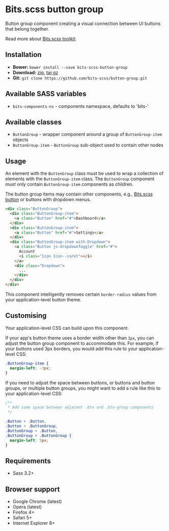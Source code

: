 # Bits.scss button group

Button group component creating a visual connection between UI buttons that belong together.

Read more about [Bits.scss toolkit](https://github.com/bits-scss/bits.scss).

## Installation

* __Bower:__ `bower install --save bits-scss-button-group`
* __Download:__ [zip](https://github.com/bits-scss/button-group/zipball/master), [tar.gz](https://github.com/bits-scss/button-group/tarball/master)
* __Git:__ `git clone https://github.com/bits-scss/button-group.git`

## Available SASS variables

* `bits-components-ns` - components namespace, defaults to 'bits-'

## Available classes

* `ButtonGroup` - wrapper component around a group of `ButtonGroup-item` objects
* `ButtonGroup-item` - `ButtonGroup` sub-object used to contain other nodes

## Usage

An element with the `ButtonGroup` class must be used to wrap a collection of
elements with the `ButtonGroup-item` class. The `ButtonGroup` component *must*
only contain `ButtonGroup-item` components as children.

The button group items may contain other components, e.g., [Bits.scss button](https://github.com/bits-scss/button)
or buttons with dropdown menus.

```html
<div class="ButtonGroup">
  <div class="ButtonGroup-item">
    <a class="Button" href="#">Dashboard</a>
  </div>
  <div class="ButtonGroup-item">
    <a class="Button" href="#">Settings</a>
  </div>
  <div class="ButtonGroup-item with-Dropdown">
    <a class="Button js-dropdownToggle" href="#">
      Account
      <i class="Icon Icon--caret"></i>
    </a>
    <div class="Dropdown">
      ...
    </div>
  </div>
</div>
```

This component intelligently removes certain `border-radius` values from
your application-level button theme.

## Customising

Your application-level CSS can build upon this component.

If your app's button theme uses a border width other than `1px`, you can adjust the
button group component to accommodate this. For example, if your buttons used
3px borders, you would add this rule to your application-level CSS:

```scss
.ButtonGroup-item {
  margin-left: -3px;
}
```

If you need to adjust the space between buttons, or buttons and button groups,
or multiple button groups, you might want to add a rule like this to your
application-level CSS:

```scss
/**
 * Add some space between adjacent .btn and .btn-group components
 */

.Button + .Button,
.Button + .ButtonGroup,
.ButtonGroup + .Button,
.ButtonGroup + .ButtonGroup {
  margin-left: 5px;
}
```

## Requirements

* Sass 3.2+

## Browser support

* Google Chrome (latest)
* Opera (latest)
* Firefox 4+
* Safari 5+
* Internet Explorer 8+